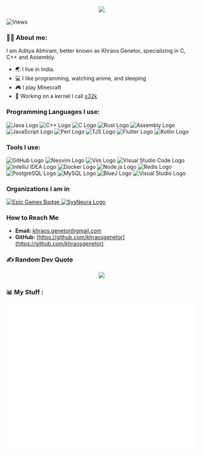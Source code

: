 <div id="header" align="center">
    <img src="https://avatars.githubusercontent.com/u/166394161?v=4" width="200"/>
</div>

![Views](https://komarev.com/ghpvc/?username=khraosgenetor&style=for-the-badge)

### 👨‍💻 About me:
I am Aditya Abhiram, better known as Khraos Genetor, specializing in C, C++ and Assembly.
- 🌏 I live in India.
- 💻 I like programming, watching anime, and sleeping
- 🎮 I play Minecraft
- 🎯 Working on a kernel I call [x32k](https://github.com/khraosgenetor/x32k)

### Programming Languages I use:
<div align="left">
  <img src="https://img.shields.io/badge/Java-007396?logo=java&logoColor=white&style=for-the-badge" height="40" alt="Java Logo"/>
  <img src="https://img.shields.io/badge/C%2B%2B-00599C?logo=c%2B%2B&logoColor=white&style=for-the-badge" height="40" alt="C++ Logo"/>
  <img src="https://img.shields.io/badge/C-00599C?logo=c&logoColor=white&style=for-the-badge" height="40" alt="C Logo"/>
  <img src="https://img.shields.io/badge/Rust-000000?logo=rust&logoColor=white&style=for-the-badge" height="40" alt="Rust Logo"/>
  <img src="https://img.shields.io/badge/Assembly-000000?logo=assembly&logoColor=white&style=for-the-badge" height="40" alt="Assembly Logo"/>
  <img src="https://img.shields.io/badge/JavaScript-F7DF1C?logo=javascript&logoColor=black&style=for-the-badge" height="40" alt="JavaScript Logo"/>
  <img src="https://img.shields.io/badge/Perl-0298C3?logo=perl&logoColor=white&style=for-the-badge" height="40" alt="Perl Logo"/>
  <img src="https://img.shields.io/badge/TJS-2D2D2D?logo=typescript&logoColor=white&style=for-the-badge" height="40" alt="TJS Logo"/>
  <img src="https://img.shields.io/badge/Flutter-02569B?logo=flutter&logoColor=white&style=for-the-badge" height="40" alt="Flutter Logo"/>
  <img src="https://img.shields.io/badge/Kotlin-7F52FF?logo=kotlin&logoColor=white&style=for-the-badge" height="40" alt="Kotlin Logo"/>
</div>

### Tools I use:

<div align="left">
  <img src="https://img.shields.io/badge/GitHub-181717?logo=github&logoColor=white&style=for-the-badge" height="40" alt="GitHub Logo"/>
  <img src="https://img.shields.io/badge/Neovim-57A143?logo=neovim&logoColor=white&style=for-the-badge" height="40" alt="Neovim Logo"/>
  <img src="https://img.shields.io/badge/Vim-019733?logo=vim&logoColor=white&style=for-the-badge" height="40" alt="Vim Logo"/>
  <img src="https://img.shields.io/badge/Visual_Studio_Code-007ACC?logo=visual-studio-code&logoColor=white&style=for-the-badge" height="40" alt="Visual Studio Code Logo"/>
  <img src="https://img.shields.io/badge/IntelliJ_IDEA-000000?logo=intellij-idea&logoColor=white&style=for-the-badge" height="40" alt="IntelliJ IDEA Logo"/>
  <img src="https://img.shields.io/badge/Docker-2496ED?logo=docker&logoColor=white&style=for-the-badge" height="40" alt="Docker Logo"/>
  <img src="https://img.shields.io/badge/Node.js-8CC84B?logo=node.js&logoColor=white&style=for-the-badge" height="40" alt="Node.js Logo"/>
  <img src="https://img.shields.io/badge/Redis-DC382D?logo=redis&logoColor=white&style=for-the-badge" height="40" alt="Redis Logo"/>
  <img src="https://img.shields.io/badge/PostgreSQL-4169E1?logo=postgresql&logoColor=white&style=for-the-badge" height="40" alt="PostgreSQL Logo"/>
  <img src="https://img.shields.io/badge/MySQL-4479A1?logo=mysql&logoColor=white&style=for-the-badge" height="40" alt="MySQL Logo"/>
  <img src="https://img.shields.io/badge/BlueJ-003D7D?logo=bluej&logoColor=white&style=for-the-badge" height="40" alt="BlueJ Logo"/>
  <img src="https://img.shields.io/badge/Visual_Studio-5C2D91?logo=visual-studio&logoColor=white&style=for-the-badge" height="40" alt="Visual Studio Logo"/>
</div>

### Organizations I am in

<div align="left"> 
    <a href="https://www.github.com/EpicGames">
        <img src="https://img.shields.io/badge/Epic%20Games-181717?logo=epicgames&logoColor=white&style=for-the-badge" height="40" alt="Epic Games Badge">
    </a>
    <a href="https://www.github.com/SysNeura">
        <img src="https://custom-icon-badges.demolab.com/badge/sysneura-262c3e?style=for-the-badge&logo=sysneura&logoColor=white" height="40" alt="SysNeura Logo"/> 
    </a>
</div>

### How to Reach Me

- **Email:** [khraos.genetor@gmail.com](mailto:khraos.genetor@gmail.com)
- **GitHub:** [https://github.com/khraosgenetor](https://github.com/khraosgenetor)

### ✍️ Random Dev Quote
<div id="Dev Quote" align = center>
    <img src="https://quotes-github-readme.vercel.app/api?type=horizontal?theme=catppuccin_mocha?border=true"/>
</div>

### 📊 My Stuff :
![Metrics](/github-metrics.svg)


